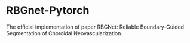 # RBGnet-Pytorch
The official implementation of paper RBGNet: Reliable Boundary-Guided Segmentation of Choroidal Neovascularization.
